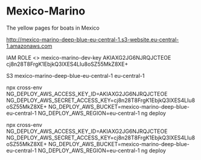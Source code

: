 # Mexico-Marino
The yellow pages for boats in Mexico

http://mexico-marino-deep-blue-eu-central-1.s3-website.eu-central-1.amazonaws.com

IAM ROLE <>
mexico-marino-dev-key
AKIAXG2JG6NJRQJCTEOE
cj8n28T8FrgK1EbjkQ3lXES4LIu8oSZ55MkZ8XE+

S3
mexico-marino-deep-blue-eu-central-1
eu-central-1

npx cross-env 
  NG_DEPLOY_AWS_ACCESS_KEY_ID=AKIAXG2JG6NJRQJCTEOE
  NG_DEPLOY_AWS_SECRET_ACCESS_KEY=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
  NG_DEPLOY_AWS_BUCKET=mexico-marino-deep-blue-eu-central-1
  NG_DEPLOY_AWS_REGION=eu-central-1
  ng deploy

npx cross-env NG_DEPLOY_AWS_ACCESS_KEY_ID=AKIAXG2JG6NJRQJCTEOE NG_DEPLOY_AWS_SECRET_ACCESS_KEY=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 NG_DEPLOY_AWS_BUCKET=mexico-marino-deep-blue-eu-central-1 NG_DEPLOY_AWS_REGION=eu-central-1 ng deploy